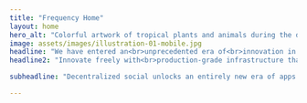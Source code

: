 ```yaml
---
title: "Frequency Home"
layout: home
hero_alt: "Colorful artwork of tropical plants and animals during the daytime"
image: assets/images/illustration-01-mobile.jpg
headline: "We have entered an<br>unprecedented era of<br>innovation in social networks."
headline2: "Innovate freely with<br>production-grade infrastructure that scales to millions of users."

subheadline: "Decentralized social unlocks an entirely new era of apps in which people — not platforms — can control the way social networks work. But transactions at the frequency of messages, posts, and likes overwhelm a blockchain network or business operation expenses before an app reaches mass adoption scale. Frequency is a Polkadot parachain that solves for this gap. It is purpose-built to deliver Web3 social functionality at Web 2.0 scale." 

---
```

